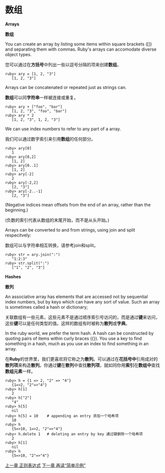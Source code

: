 # 数组

**Arrays**

**数组**

You can create an array by listing some items within square brackets ([]) and separating them with commas. Ruby's arrays can accomodate diverse object types.

您可以通过在**方括号**中列出一些以逗号分隔的项来创建**数组**。

```
ruby> ary = [1, 2, "3"]
   [1, 2, "3"]
```
Arrays can be concatenated or repeated just as strings can.

**数组**可以同**字符串**一样被连接或重复。

```
ruby> ary + ["foo", "bar"]
   [1, 2, "3", "foo", "bar"]
ruby> ary * 2
   [1, 2, "3", 1, 2, "3"]
```
We can use index numbers to refer to any part of a array.

我们可以通过数字索引来引用**数组**的任何部分。

```
ruby> ary[0]
   1
ruby> ary[0,2]
   [1, 2]
ruby> ary[0..1]
   [1, 2]
ruby> ary[-2]
   2
ruby> ary[-2,2]
   [2, "3"]
ruby> ary[-2..-1]
   [2, "3"]
```
(Negative indices mean offsets from the end of an array, rather than the beginning.)

(负数的索引代表从数组的末尾开始，而不是从头开始。)

Arrays can be converted to and from strings, using join and split respecitvely:

数组可以与字符串相互转换，请参考join和split。

```
ruby> str = ary.join(":")
   "1:2:3"
ruby> str.split(":")
   ["1", "2", "3"]
```

**Hashes**

**散列**

An associative array has elements that are accessed not by sequential index numbers, but by keys which can have any sort of value. Such an array is sometimes called a hash or dictionary; 

关联数组有一些元素，这些元素不是通过顺序索引号访问的，而是通过**键**来访问，这些**键**可以是任何类型的值。这样的数组有时被称为**散列**或**字典**。

In the ruby world, we prefer the term hash. A hash can be constructed by quoting pairs of items within curly braces ({}). You use a key to find something in a hash, much as you use an index to find something in an array.

在**Ruby**的世界里，我们更喜欢将它称之为**散列**。可以通过在**花括号中**引用成对的**散列项**来构造**散列**。你通过**键**在**散列**中查找**散列项**，就如同你用**索引**在**数组中**查找**数组元素**一样。

```
ruby> h = {1 => 2, "2" => "4"}
   {1=>2, "2"=>"4"}
ruby> h[1]
   2
ruby> h["2"]
   "4"
ruby> h[5]
   nil
ruby> h[5] = 10    # appending an entry 添加一个哈希项
   10
ruby> h
   {5=>10, 1=>2, "2"=>"4"}
ruby> h.delete 1   # deleting an entry by key 通过键删除一个哈希项
   2
ruby> h[1]
   nil
ruby> h
   {5=>10, "2"=>"4"}
```

[上一章 正则表达式](./regexp.md "Regular expressions")
[下一章 再读“简单示例”](./backtoexamples.md "Back to the simple examples")